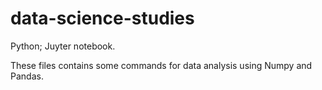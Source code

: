 # data-science-studies

Python; Juyter notebook.

These files contains some commands for data analysis using Numpy and Pandas.
